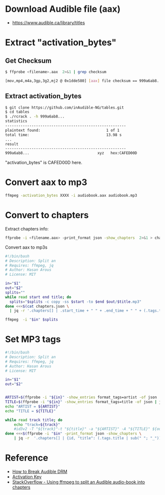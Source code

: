
# Download Audible file (aax)
- https://www.audible.ca/library/titles

# Extract "activation_bytes"
## Get Checksum
```bash
$ ffprobe <filename>.aax  2>&1 | grep checksum

[mov,mp4,m4a,3gp,3g2,mj2 @ 0x1dde580] [aax] file checksum == 999a6ab8...
```

## Extract activation_bytes
```bash
$ git clone https://github.com/inAudible-NG/tables.git
$ cd tables
$ ./rcrack . -h 999a6ab8...
statistics
-------------------------------------------------------
plaintext found:                              1 of 1
total time:                                   13.98 s
...
result
-------------------------------------------------------
999a6ab8...                               xyz   hex:CAFED00D
```
"activation_bytes" is CAFED00D here.

# Convert aax to mp3
```bash
ffmpeg -activation_bytes XXXX -i audiobook.aax audiobook.mp3
```

# Convert to chapters
Extract chapters info:
```bash
ffprobe -i <filename.aax> -print_format json -show_chapters  2>&1 > chapters.json
```

Convert aax to mp3s
```bash
#!/bin/bash
# Description: Split an 
# Requires: ffmpeg, jq
# Author: Hasan Arous
# License: MIT

in="$1"
out="$2"
splits=""
while read start end title; do
  splits="$splits -c copy -ss $start -to $end $out/$title.mp3"
done <<<$(cat chapters.json \
  | jq -r '.chapters[] | .start_time + " " + .end_time + " " + (.tags.title | sub(" "; "_"))')

ffmpeg  -i "$in" $splits
```

# Set MP3 tags
```bash
#!/bin/bash
# Description: Split an 
# Requires: ffmpeg, jq
# Author: Hasan Arous
# License: MIT

in="$1"
out="$2"


ARTIST=$(ffprobe -i "${in}" -show_entries format_tags=artist -of json | jq -r '.format.tags.artist')
TITLE=$(ffprobe -i "${in}" -show_entries format_tags=title -of json | jq -r '.format.tags.title')
echo "ARTIST = ${ARTIST}"
echo "TITLE = ${TITLE}"

while read track title; do
	echo "track=${track}"
	#id3v2 -T "${track}"-t "${title}" -a "${ARTIST}" -A "${TITLE}" ${out}/${title}.mp3
done <<<$(ffprobe -i "$in" -print_format json -show_chapters \
	| jq -r  '.chapters[] | {id, "title": (.tags.title | sub(" "; "_"))} | join(" ")')
```

# Reference
- [How to Break Audible DRM](https://kylepiira.com/2019/05/12/how-to-break-audible-drm/)
- [Activation Key](https://github.com/inAudible-NG/tables)
- [StackOverflow - Using ffmpeg to split an Audible audio-book into chapters](https://unix.stackexchange.com/a/612124)
